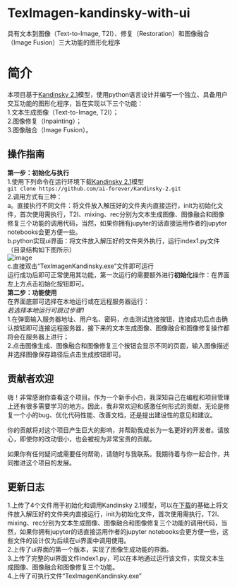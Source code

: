 # TexImagen-kandinsky-with-ui
具有文本到图像（Text-to-Image, T2I）、修复（Restoration）和图像融合（Image Fusion）三大功能的图形化程序

# 简介
本项目基于[Kandinsky 2.1](https://github.com/ai-forever/Kandinsky-2?tab=readme-ov-file)模型，使用python语言设计并编写一个独立、具备用户交互功能的图形化程序，旨在实现以下三个功能：  
1.文本生成图像（Text-to-Image, T2I）；  
2.图像修复（Inpainting）；  
3.图像融合（Image Fusion）。  

## 操作指南  
**第一步：初始化与执行**  
1.使用下列命令在运行环境下载[Kandinsky 2.1](https://github.com/ai-forever/Kandinsky-2?tab=readme-ov-file)模型  
```git clone https://github.com/ai-forever/Kandinsky-2.git  ```  
2.调用方式有三种：  
a。直接执行不同文件：将文件放入解压好的文件夹内直接运行，init为初始化文件，首次使用需执行，T2I、mixing、rec分别为文本生成图像、图像融合和图像修复三个功能的调用代码，当然，如果你拥有jupyter的话直接运用作者的jupyter notebooks会更方便一些。    
b.python实现ui界面：将文件放入解压好的文件夹外执行，运行index1.py文件（目录结构如下图所示）  
![image](https://github.com/user-attachments/assets/49e63e80-ea0d-443c-b00a-419515f2ec2f)    
c.直接双击“TexImagenKandinsky.exe”文件即可运行    
运行成功后即可正常使用其功能，第一次运行的需要额外进行**初始化**操作：在界面左上方点击初始化按钮即可。  
**第二步：功能使用**  
在界面底部可选择在本地运行或在远程服务器运行：  
*若选择本地运行可跳过步骤1*  
1.在弹窗输入服务器地址、用户名、密码，点击测试连接按钮，连接成功后点击确认按钮即可连接远程服务器，接下来的文本生成图像、图像融合和图像修复操作都将会在服务器上进行；  
2.点击图像生成、图像融合和图像修复三个按钮会显示不同的页面，输入图像描述并选择图像保存路径后点击生成按钮即可。  
  

## 贡献者欢迎  
  
嗨！非常感谢你查看这个项目。作为一个新手小白，我深知自己在编程和项目管理上还有很多需要学习的地方。因此，我非常欢迎和感激任何形式的贡献，无论是修复一个小的bug、优化代码性能、改善文档，还是提出建设性的意见和建议。  
  
你的贡献将对这个项目产生巨大的影响，并帮助我成长为一名更好的开发者。请放心，即使你的改动很小，也会被视为非常宝贵的贡献。  
  
如果你有任何疑问或需要任何帮助，请随时与我联系。我期待着与你一起合作，共同推进这个项目的发展。  
  
## 更新日志
1.上传了4个文件用于初始化和调用Kandinsky 2.1模型，可以在[下载](https://github.com/ai-forever/Kandinsky-2?tab=readme-ov-file)的基础上将文件放入解压好的文件夹内直接运行，init为初始化文件，首次使用需执行，T2I、mixing、rec分别为文本生成图像、图像融合和图像修复三个功能的调用代码，当然，如果你拥有jupyter的话直接运用作者的jupyter notebooks会更方便一些，这些文件的设计仅为后续在ui界面中调用使用。  
2.上传了ui界面的第一个版本，实现了图像生成功能的界面。  
3.上传了完整的ui界面文件index1.py，可以在本地通过运行该文件，实现文本生成图像、图像融合和图像修复三个功能。  
4.上传了可执行文件“TexImagenKandinsky.exe”
